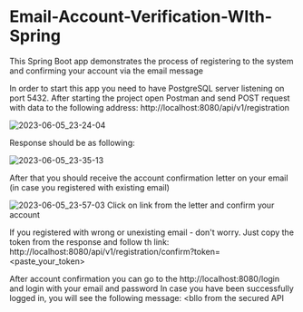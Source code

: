 # Email-Account-Verification-WIth-Spring
This Spring Boot app demonstrates the process of registering to the system and confirming your account via the email message

In order to start this app you need to have PostgreSQL server listening on port 5432.
After starting the project open Postman and send POST request with data to the following address: http://localhost:8080/api/v1/registration

![2023-06-05_23-24-04](https://github.com/yeeeip/Email-Account-Verification-WIth-Spring/assets/81825828/78335b2d-e086-441d-9a54-c7452e065341)

Response should be as following:

![2023-06-05_23-35-13](https://github.com/yeeeip/Email-Account-Verification-WIth-Spring/assets/81825828/4c9925c8-fed4-474a-8b2d-44db410cd082)

After that you should receive the account confirmation letter on your email (in case you registered with existing email)

![2023-06-05_23-57-03](https://github.com/yeeeip/Email-Account-Verification-WIth-Spring/assets/81825828/920de8cc-59aa-4f7b-bee3-cb83a8af2dee)
Click on link from the letter and confirm your account

If you registered with wrong or unexisting email - don't worry. Just copy the token from the response and follow th link: http://localhost:8080/api/v1/registration/confirm?token=<paste_your_token>

After account confirmation you can go to the http://localhost:8080/login and login with your email and password
In case you have been successfully logged in, you will see the following message: <bllo from the secured API</b>
